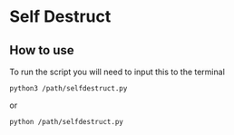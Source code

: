 # Self Destruct
## How to use
To run the script you will need to input this to the terminal
```
python3 /path/selfdestruct.py
```
or
```
python /path/selfdestruct.py
```

